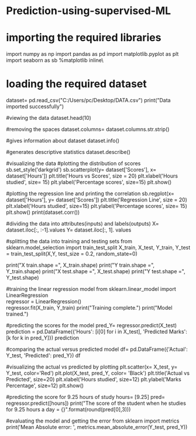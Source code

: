 # Prediction-using-supervised-ML

# importing the required libraries
import numpy as np
import pandas as pd
import matplotlib.pyplot as plt 
import seaborn as sb
%matplotlib inline\

# loading the required dataset
dataset= pd.read_csv("C:/Users/pc/Desktop/DATA.csv")
print("Data imported successfully")

#viewing the data
dataset.head(10)

#removing the spaces
dataset.columns= dataset.columns.str.strip()

#gives information about dataset
dataset.info()

#generates descriptive statistics
dataset.describe()

#visualizing the data
#plotting the distribution of scores
sb.set_style('darkgrid')
sb.scatterplot(y= dataset['Scores'], x= dataset['Hours'])
plt.title('Hours vs Scores', size = 20)
plt.xlabel('Hours studied', size= 15)
plt.ylabel('Percentage scores', size=15)
plt.show()

#plotting the regression line and printing the correlation 
sb.regplot(x= dataset['Hours'], y= dataset['Scores'])
plt.title('Regression Line', size = 20)
plt.xlabel('Hours studied', size=15)
plt.ylabel('Percentage scores', size= 15)
plt.show()
print(dataset.corr())

#dividing the data into attributes(inputs) and labels(outputs)
X= dataset.iloc[:, :-1].values
Y= dataset.iloc[:, 1]. values

#splitting the data into training and testing sets
from sklearn.model_selection import train_test_split
X_train, X_test, Y_train, Y_test = train_test_split(X,Y, test_size = 0.2, random_state=0)

print("X train.shape =", X_train.shape)
print("Y train.shape =", Y_train.shape)
print("X test.shape =", X_test.shape)
print("Y test.shape =", Y_test.shape)

#training the linear regression model
from sklearn.linear_model import LinearRegression    
regressor = LinearRegression()    
regressor.fit(X_train, Y_train) 
print("Training complete.")
print("Model trained.")

#predicting the scores for the model
pred_Y= regressor.predict(X_test)
prediction = pd.DataFrame({'Hours': [i[0] for i in X_test], 'Predicted Marks': [k for k in pred_Y]})
prediction

#comparing the actual versus predicted model
df= pd.DataFrame({'Actual': Y_test, 'Predicted': pred_Y})
df

#visualizing the actual vs predicted by plotting
plt.scatter(x= X_test, y= Y_test, color='Red')
plt.plot(X_test, pred_Y, color= 'Black')
plt.title('Actual vs Predicted', size=20)
plt.xlabel('Hours studied', size=12)
plt.ylabel('Marks Percentage', size=12)
plt.show()

#predicting the score for 9.25 hours of study
hours= [9.25]
pred= regressor.predict([hours])
print("The score of the student when he studies for 9.25 hours a day = {}".format(round(pred[0],3)))

#evaluating the model and getting the error
from sklearn import metrics
print('Mean Absolute error: ',
     metrics.mean_absolute_error(Y_test, pred_Y))
